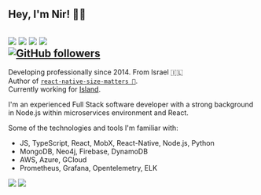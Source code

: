 ## Hey, I'm Nir! 👋🏼
 <a>[<img src="https://img.shields.io/badge/linkedin-%230077B5.svg?&style=for-the-badge&logo=linkedin&logoColor=white">](https://www.linkedin.com/in/nir-hadassi/)</a> <a>[<img src="https://img.shields.io/badge/twitter-%231DA1F2.svg?&style=for-the-badge&logo=twitter&logoColor=white">](https://twitter.com/Nir_Hadassi)</a> <a>[<img src="https://img.shields.io/badge/medium-%230077B5.svg?&style=for-the-badge&logo=medium&logoColor=white">](https://medium.com/@nirsky)</a> <a>[<img src="https://img.shields.io/badge/instagram-%23E4405F.svg?&style=for-the-badge&logo=instagram&logoColor=white">](https://www.instagram.com/nirhadassi/)</a>   
[![GitHub followers](https://img.shields.io/github/followers/nirsky?label=Follow&style=social)](https://github.com/nirsky/?tab=follow)
---

Developing professionally since 2014. From Israel 🇮🇱  
Author of [`react-native-size-matters 📐`](https://github.com/nirsky/react-native-size-matters).  
Currently working for [Island](https://island.io).

 I'm an experienced Full Stack software developer with a strong background in Node.js within microservices environment and React.  

 Some of the technologies and tools I'm familiar with:  
 - JS, TypeScript, React, MobX, React-Native, Node.js, Python
 - MongoDB, Neo4j, Firebase, DynamoDB  
 - AWS, Azure, GCloud
 - Prometheus, Grafana, Opentelemetry, ELK
 
 <img src="https://github-readme-stats.vercel.app/api?username=nirsky" /> <img src="https://github-readme-stats.vercel.app/api/top-langs/?username=nirsky&layout=compact" />

